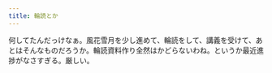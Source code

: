 ```yaml
---
title: 輪読とか
---
```


何してたんだっけなぁ。風花雪月を少し進めて、輪読をして、講義を受けて、あとはそんなものだろうか。輪読資料作り全然はかどらないわね。というか最近進捗がなさすぎる。厳しい。
